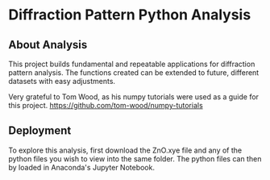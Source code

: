 # Diffraction Pattern Python Analysis

## About Analysis
This project builds fundamental and repeatable applications for diffraction pattern analysis. 
The functions created can be extended to future, different datasets with easy adjustments.

Very grateful to Tom Wood, as his numpy tutorials were used as a guide for this project. https://github.com/tom-wood/numpy-tutorials

## Deployment
To explore this analysis, first download the ZnO.xye file and any of the python files you wish to view into the same folder. 
The python files can then by loaded in Anaconda's Jupyter Notebook.

